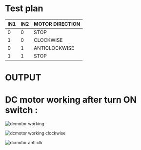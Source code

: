 # Test plan

| IN1 | IN2 | MOTOR DIRECTION |
| --- | --- | --- |
| 0 | 0 | STOP |
| 1 | 0 | CLOCKWISE |
| 0 | 1 | ANTICLOCKWISE |
| 1 | 1 | STOP |


# OUTPUT 

# DC motor working after turn ON switch :
![dcmotor working](https://user-images.githubusercontent.com/94243541/144359828-ce13239a-8e28-4445-b247-8a13f33c815d.png)


![dcmotor working clockwise](https://user-images.githubusercontent.com/94243541/144359864-b2bbd3d6-c33a-4f47-9849-21492ae120b4.png)


![dcmotor anti clk](https://user-images.githubusercontent.com/94243541/144359909-8372bd5c-296f-44d3-9f60-ae0bae1d30fe.png)
